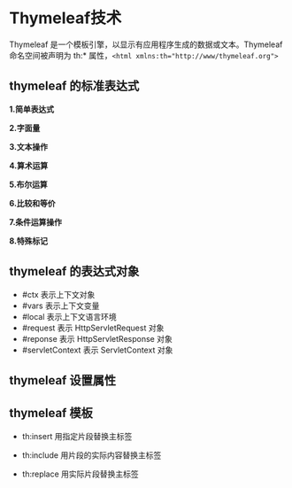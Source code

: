 # Thymeleaf技术

Thymeleaf 是一个模板引擎，以显示有应用程序生成的数据或文本。Thymeleaf 命名空间被声明为 th:* 属性，`<html xmlns:th="http://www/thymeleaf.org">` 

## thymeleaf 的标准表达式

**1.简单表达式**

**2.字面量**

**3.文本操作**

**4.算术运算**

**5.布尔运算**

**6.比较和等价**

**7.条件运算操作**

**8.特殊标记**

## thymeleaf 的表达式对象

* #ctx 表示上下文对象
* #vars 表示上下文变量
* #local 表示上下文语言环境
* #request 表示 HttpServletRequest 对象
* #reponse 表示 HttpServletResponse 对象
* #servletContext 表示 ServletContext 对象

## thymeleaf  设置属性

## thymeleaf 模板

* th:insert 用指定片段替换主标签

* th:include 用片段的实际内容替换主标签

* th:replace 用实际片段替换主标签

  